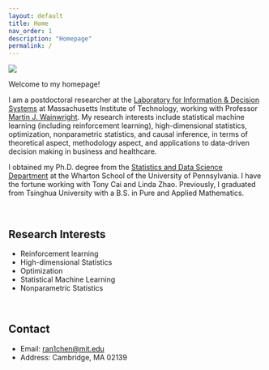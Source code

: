 ```yaml
---
layout: default
title: Home
nav_order: 1
description: "Homepage"
permalink: /
---
```


<div class="container">
	<div class="row">
		<div class="d-none d-md-block col-sm-3">
			<img src="{{'/assets/images/ranchen.jpg'| prepend:site.baseurl}}">
		</div>
		<div class="col">
			<p class="text-justify">
				Welcome to my homepage! 
			</p>
			<p class="text-justify">
				I am a postdoctoral researcher at the <a href="https://lids.mit.edu/">Laboratory for Information & Decision</a> <a href="https://lids.mit.edu/"> Systems</a> at Massachusetts Institute of Technology, working with Professor <a href="https://people.eecs.berkeley.edu/~wainwrig/">Martin J. Wainwright</a>. My research interests include statistical machine learning (including reinforcement learning), high-dimensional statistics, optimization, nonparametric statistics, and causal inference, in terms of theoretical aspect, methodology aspect, and applications to data-driven decision making in business and healthcare. 
<!--- lies in optimization and reinforcement learning for data-driven decision making, in terms of both the theorectical aspect and applications in business and health care. --->
			</p>	
			<p class="text-justify">
				I obtained my Ph.D. degree from the <a href="https://statistics.wharton.upenn.edu">Statistics and Data Science</a> <a href="https://statistics.wharton.upenn.edu">Department</a> at the Wharton School of the University of Pennsylvania. I have the fortune working with Tony Cai and Linda Zhao.
<!--- , under the supervision of <a href="http://www-stat.wharton.upenn.edu/~tcai/">Tony Cai</a>. --->
Previously, I graduated from Tsinghua University with a B.S. in Pure and Applied Mathematics.
			</p>
		</div>
	</div>
</div>

<br>


## Research Interests

- Reinforcement learning
- High-dimensional Statistics
- Optimization
- Statistical Machine Learning
- Nonparametric Statistics
<!--- # Causal Inference --->

<br>

## Contact

- Email: [ran1chen@mit.edu](ran1chen@mit.edu)
- Address: Cambridge, MA 02139
<!-- - [Google Scholar](https://scholar.google.com.hk/citations?user=k2uOCu0AAAAJ&hl=en&oi=ao)
 -->
<br><br>

<!-- ## Co-authors
<div>
	<div class="panel panel-default">
	  <div class="panel-body" id="coauthors">
	  </div>
	</div>
</div>

<script>
  function lastNameSort(a,b) {
    return a.split(" ").pop()[0] > b.split(" ").pop()[0] ? 1 : -1;
  };

  var pubs = {{ site.data.publications | jsonify }}, 
      coauthors = {{ site.data.coauthors | jsonify }};
  var authors = [];
  for (var pub, i = 0; pub = pubs[i++];) {
    var author_arr = pub.authors;
    for (var author, j = 0; author = author_arr[j++];) {
      if (author.name != "Junhui Cai") {
        authors.push(author.name);
      }
    }
  }
  sorted_authors = authors.sort(lastNameSort);
  var author_obj = {};
  for(var author, i = 0; author = sorted_authors[i++];) {
  	if(author in author_obj) {
  		author_obj[author]++;
  	} else {
  		author_obj[author] = 1;
  	}
  }
  var author_arr = Object
    .keys(author_obj)
    .map(k => ({ "name": k, "count": author_obj[k] }));
  var merged = author_arr
    .map(x => Object.assign(x, coauthors.find(y => y.name == x.name )));

  var parsed = "<p class='text-justify'>";
  for(var item, i = 0; item = merged[i++];) {
    parsed += '<a href="' + item.homepage + '" style="font-size:' + (1)*15 + 'px">' +
        item.name + '</a>';
    if(i < merged.length) {parsed += ",\t ";}
  }
  parsed += "</p>";
  $("#coauthors").html(parsed);
</script> -->

